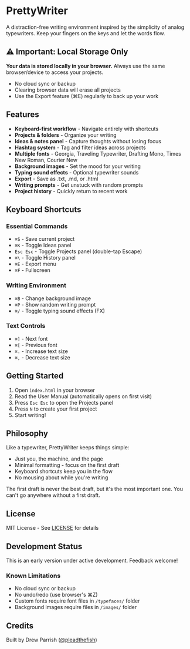 # PrettyWriter

A distraction-free writing environment inspired by the simplicity of analog typewriters. Keep your fingers on the keys and let the words flow.

## ⚠️ Important: Local Storage Only

**Your data is stored locally in your browser.**
Always use the same browser/device to access your projects.

- No cloud sync or backup
- Clearing browser data will erase all projects
- Use the Export feature (⌘E) regularly to back up your work

## Features

- **Keyboard-first workflow** - Navigate entirely with shortcuts
- **Projects & folders** - Organize your writing
- **Ideas & notes panel** - Capture thoughts without losing focus
- **Hashtag system** - Tag and filter ideas across projects
- **Multiple fonts** - Georgia, Traveling Typewriter, Drafting Mono, Times New Roman, Courier New
- **Background images** - Set the mood for your writing
- **Typing sound effects** - Optional typewriter sounds
- **Export** - Save as .txt, .md, or .html
- **Writing prompts** - Get unstuck with random prompts
- **Project history** - Quickly return to recent work

## Keyboard Shortcuts

### Essential Commands
- `⌘S` - Save current project
- `⌘K` - Toggle Ideas panel
- `Esc Esc` - Toggle Projects panel (double-tap Escape)
- `⌘\` - Toggle History panel
- `⌘E` - Export menu
- `⌘F` - Fullscreen

### Writing Environment
- `⌘B` - Change background image
- `⌘P` - Show random writing prompt
- `⌘/` - Toggle typing sound effects (FX)

### Text Controls
- `⌘]` - Next font
- `⌘[` - Previous font
- `⌘.` - Increase text size
- `⌘,` - Decrease text size

## Getting Started

1. Open `index.html` in your browser
2. Read the User Manual (automatically opens on first visit)
3. Press `Esc Esc` to open the Projects panel
4. Press `N` to create your first project
5. Start writing!

## Philosophy

Like a typewriter, PrettyWriter keeps things simple:
- Just you, the machine, and the page
- Minimal formatting - focus on the first draft
- Keyboard shortcuts keep you in the flow
- No mousing about while you're writing

The first draft is never the best draft, but it's the most important one. You can't go anywhere without a first draft.

## License

MIT License - See [LICENSE](LICENSE) for details

## Development Status

This is an early version under active development. Feedback welcome!

### Known Limitations
- No cloud sync or backup
- No undo/redo (use browser's ⌘Z)
- Custom fonts require font files in `/typefaces/` folder
- Background images require files in `/images/` folder

## Credits

Built by Drew Parrish ([@pleadthefish](https://github.com/pleadthefish))
